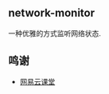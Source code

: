 ## network-monitor

一种优雅的方式监听网络状态.

## 鸣谢

- <a href="https://study.163.com/course/courseMain.htm?courseId=1209118804" target="_blank">网易云课堂</a>
